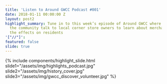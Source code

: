 ```yaml
---
title: 'Listen to Around GWCC Podcast #001'
date: 2018-01-11 00:00:00 Z
layout: post2
highlight_summary: Tune in to this week’s episode of Around GWCC where the youth in
  the community talk to local corner store owners to learn about merchandising and
  the effects on residents
'["//"]': 
featured: false
slide: true
---
```


{% include components/highlight_slide.html
    slide1="/assets/img/highlights_podcast.jpg"
    slide2="/assets/img/history_cover.jpg"
    slide3="/assets/img/gwcc_discover_volunteer.jpg"
%}
